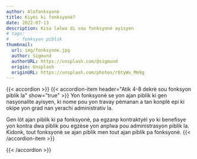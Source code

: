 ```yaml
---
author: Alofonksyonè
title: Kiyès ki fonksyonè?
date: 2022-07-13
description: Kisa lalwa di sou fonksyonè ayisyen
# tags:
#   - fonksyon piblik
thumbnail:
  url: img/fonksyone.jpg
  author: Sigmund
  authorURL: https://unsplash.com/@sigmund
  origin: Unsplash
  originURL: https://unsplash.com/photos/r6tyWx_Mm9g
---
```


{{< accordion >}}
  {{< accordion-item header="Atik 4-8 dekrè sou fonksyon piblik la" show="true" >}}
  Yon fonksyonè se yon ajan piblik ki gen nasyonalite ayisyen, ki nome pou yon travay pèmanan a tan konplè epi ki okipe yon grad nan yerachi administrativ la. 
  
  Gen lòt ajan piblik ki pa fonksyonè, pa egzanp kontraktyèl yo ki benefisye yon kontra dwa piblik pou egzèse yon anplwa pou administrasyon piblik la. Kidonk, tout fonksyonè se ajan piblik men tout ajan piblik pa fonksyonè.
  {{< /accordion-item >}}
  <!-- {{< accordion-item header="Accordion Item #3" >}}
    This is the third item's accordion body.
  {{< /accordion-item >}} -->
{{< /accordion >}}

